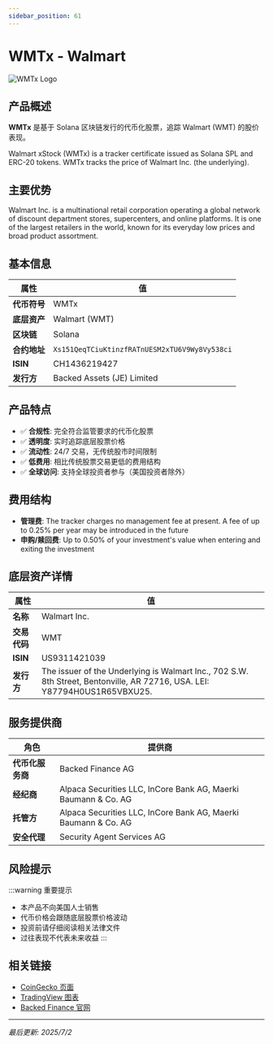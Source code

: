 ```yaml
---
sidebar_position: 61
---
```


# WMTx - Walmart

![WMTx Logo](/img/tokens/wmtx.svg)

## 产品概述

**WMTx** 是基于 Solana 区块链发行的代币化股票，追踪 Walmart (WMT) 的股价表现。

Walmart xStock (WMTx) is a tracker certificate issued as Solana SPL and ERC-20 tokens. WMTx tracks the price of Walmart Inc. (the underlying).

## 主要优势

Walmart Inc. is a multinational retail corporation operating a global network of discount department stores, supercenters, and online platforms. It is one of the largest retailers in the world, known for its everyday low prices and broad product assortment.


## 基本信息

| 属性 | 值 |
|------|----|
| **代币符号** | WMTx |
| **底层资产** | Walmart (WMT) |
| **区块链** | Solana |
| **合约地址** | `Xs151QeqTCiuKtinzfRATnUESM2xTU6V9Wy8Vy538ci` |
| **ISIN** | CH1436219427 |
| **发行方** | Backed Assets (JE) Limited |

## 产品特点

- ✅ **合规性**: 完全符合监管要求的代币化股票
- ✅ **透明度**: 实时追踪底层股票价格
- ✅ **流动性**: 24/7 交易，无传统股市时间限制
- ✅ **低费用**: 相比传统股票交易更低的费用结构
- ✅ **全球访问**: 支持全球投资者参与（美国投资者除外）

## 费用结构

- **管理费**: The tracker charges no management fee at present. A fee of up to 0.25% per year may be introduced in the future
- **申购/赎回费**: Up to 0.50% of your investment's value when entering and exiting the investment

## 底层资产详情

| 属性 | 值 |
|------|----|
| **名称** | Walmart Inc. |
| **交易代码** | WMT |
| **ISIN** | US9311421039 |
| **发行方** | The issuer of the Underlying is Walmart Inc., 702 S.W. 8th Street, Bentonville, AR 72716, USA. LEI: Y87794H0US1R65VBXU25. |

## 服务提供商

| 角色 | 提供商 |
|------|----|
| **代币化服务商** | Backed Finance AG |
| **经纪商** | Alpaca Securities LLC, InCore Bank AG, Maerki Baumann & Co. AG |
| **托管方** | Alpaca Securities LLC, InCore Bank AG, Maerki Baumann & Co. AG |
| **安全代理** | Security Agent Services AG |

## 风险提示

:::warning 重要提示
- 本产品不向美国人士销售
- 代币价格会跟随底层股票价格波动
- 投资前请仔细阅读相关法律文件
- 过往表现不代表未来收益
:::

## 相关链接

- [CoinGecko 页面](https://www.coingecko.com/)
- [TradingView 图表](https://www.tradingview.com/)
- [Backed Finance 官网](https://backed.fi/)

---

*最后更新: 2025/7/2*
